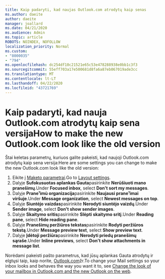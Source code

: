 ```yaml
---
title: Kaip padaryti, kad naujas Outlook.com atrodytų kaip senas
ms.author: daeite
author: daeite
manager: joallard
ms.date: 04/21/2020
ms.audience: Admin
ms.topic: article
ROBOTS: NOINDEX, NOFOLLOW
localization_priority: Normal
ms.custom:
- "8000035"
- "794"
ms.openlocfilehash: dc254df10c21521e65c53e478288938e0bb1c3f3
ms.sourcegitcommit: 55eff703a17e500681d8fa6a87eb067019ade3cc
ms.translationtype: MT
ms.contentlocale: lt-LT
ms.lasthandoff: 04/22/2020
ms.locfileid: "43721769"
---
```

# <a name="how-to-make-the-new-outlookcom-look-like-the-old-version"></a><span data-ttu-id="b1d7d-102">Kaip padaryti, kad nauja Outlook.com atrodytų kaip sena versija</span><span class="sxs-lookup"><span data-stu-id="b1d7d-102">How to make the new Outlook.com look like the old version</span></span>

<span data-ttu-id="b1d7d-103">Štai keletas parametrų, kuriuos galite pakeisti, kad naujoji Outlook.com atrodytų kaip sena versija:</span><span class="sxs-lookup"><span data-stu-id="b1d7d-103">Here are some settings you can change to make the new Outlook.com look like the old version:</span></span>

1. <span data-ttu-id="b1d7d-104">Eikite į [Maketo parametrai](https://outlook.live.com/mail/options/mail/layout).</span><span class="sxs-lookup"><span data-stu-id="b1d7d-104">Go to [Layout settings](https://outlook.live.com/mail/options/mail/layout).</span></span>
1. <span data-ttu-id="b1d7d-105">Dalyje **Sufokusuotas aplankas Gauta**pasirinkite **Nerūšiuoti mano pranešimų**.</span><span class="sxs-lookup"><span data-stu-id="b1d7d-105">Under **Focused inbox**, select **Don't sort my messages**.</span></span>
1. <span data-ttu-id="b1d7d-106">Dalyje **Prane¹imù organizacija**pasirinkite **Naujausi prane¹imai viršuje**.</span><span class="sxs-lookup"><span data-stu-id="b1d7d-106">Under **Message organization**, select **Newest messages on top**.</span></span>
1. <span data-ttu-id="b1d7d-107">Dalyje **Siuntėjo vaizdas**pasirinkite **Nerodyti siuntėjo vaizdų**.</span><span class="sxs-lookup"><span data-stu-id="b1d7d-107">Under **Sender image**, select **Don't show sender images**.</span></span>
1. <span data-ttu-id="b1d7d-108">Dalyje **Skaitymo sritis**pasirinkite **Slėpti skaitymo sritį**.</span><span class="sxs-lookup"><span data-stu-id="b1d7d-108">Under **Reading pane**, select **Hide reading pane**.</span></span>
1. <span data-ttu-id="b1d7d-109">Dalyje **Pranešimų peržiūros tekstas**pasirinkite **Rodyti peržiūros tekstą**.</span><span class="sxs-lookup"><span data-stu-id="b1d7d-109">Under **Message preview text**, select **Show preview text**.</span></span>
1. <span data-ttu-id="b1d7d-110">Dalyje **Įdėtoji peržiūra**pasirinkite **Nerodyti priedų pranešimų sąraše**.</span><span class="sxs-lookup"><span data-stu-id="b1d7d-110">Under **Inline previews**, select **Don't show attachments in message list**.</span></span>

<span data-ttu-id="b1d7d-111">Norėdami pakeisti pašto parametrus, kad jūsų aplankas Gauta atrodytų ir elgtųsi taip, kaip norite, [Outlook.com](https://support.office.com/article/b41c2ecb-f23c-42b3-b7f8-659646d5e58c?wt.mc_id=Office_Outlook_com_Alchemy)žr.</span><span class="sxs-lookup"><span data-stu-id="b1d7d-111">To change your Mail settings so your inbox looks and behaves the way you want it to, see [Change the look of your mailbox in Outlook.com and the new Outlook on the web](https://support.office.com/article/b41c2ecb-f23c-42b3-b7f8-659646d5e58c?wt.mc_id=Office_Outlook_com_Alchemy).</span></span>